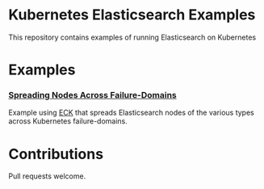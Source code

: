 # Kubernetes Elasticsearch Examples

This repository contains examples of running Elasticsearch on Kubernetes

# Examples

### [Spreading Nodes Across Failure-Domains](spread-nodes-across-failure-domains/README.md)

Example using [ECK](https://github.com/elastic/cloud-on-k8s) that spreads Elasticsearch nodes of the various types
across Kubernetes failure-domains. 

# Contributions

Pull requests welcome.